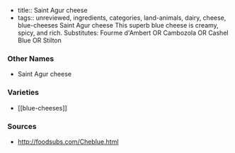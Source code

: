 - title:: Saint Agur cheese
- tags:: unreviewed, ingredients, categories, land-animals, dairy, cheese, blue-cheeses
Saint Agur cheese This superb blue cheese is creamy, spicy, and rich. Substitutes: Fourme d'Ambert OR Cambozola OR Cashel Blue OR Stilton

### Other Names

* Saint Agur cheese

### Varieties

* [[blue-cheeses]]

### Sources
* http://foodsubs.com/Cheblue.html

